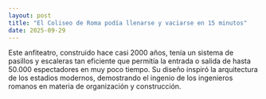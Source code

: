 ```yaml
---
layout: post
title: "El Coliseo de Roma podía llenarse y vaciarse en 15 minutos"
date: 2025-09-29
---
```

Este anfiteatro, construido hace casi 2000 años, tenía un sistema de pasillos y escaleras tan eficiente que permitía la entrada o salida de hasta 50.000 espectadores en muy poco tiempo. Su diseño inspiró la arquitectura de los estadios modernos, demostrando el ingenio de los ingenieros romanos en materia de organización y construcción.
